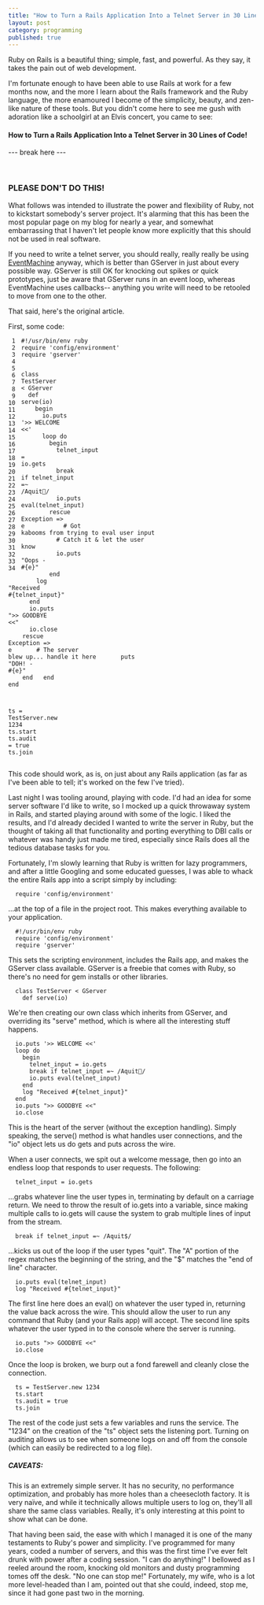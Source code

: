 ```yaml
---
title: "How to Turn a Rails Application Into a Telnet Server in 30 Lines of Code!"
layout: post
category: programming
published: true
---
```

Ruby on Rails is a beautiful thing; simple, fast, and powerful. As they say, it takes the pain out of web development.

I'm fortunate enough to have been able to use Rails at work for a few months now, and the more I learn about the Rails framework and the Ruby language, the more enamoured I become of the simplicity, beauty, and zen-like nature of these tools. But you didn't come here to see me gush with adoration like a schoolgirl at an Elvis concert, you came to see:

#### How to Turn a Rails Application Into a Telnet Server in 30 Lines of Code!

--- break here ---

&nbsp;

<div class="warning">
<h3>PLEASE DON'T DO THIS!</h3>
<p>
What follows was intended to illustrate the power and flexibility of Ruby, not to kickstart somebody's server project.  It's alarming that this has been the most popular page on my blog for nearly a year, and somewhat embarrassing that I haven't let people know more explicitly that this should not be used in real software.
</p><p>
If you need to write a telnet server, you should really, really really be using <a href="http://rubyforge.org/projects/eventmachine">EventMachine</a> anyway, which is better than GServer in just about every possible way.  GServer is still OK for knocking out spikes or quick prototypes, just be aware that GServer runs in an event loop, whereas EventMachine uses callbacks-- anything you write will need to be retooled to move from one to the other.
</p><p>
That said, here's the original article.
</p>
</div>

First, some code:

<div class="ruby"><pre style="overflow: hidden;"><code class="line_number" style="float: left; margin-right: 1em">&nbsp;1
&nbsp;2
&nbsp;3
&nbsp;4
&nbsp;5
&nbsp;6
&nbsp;7
&nbsp;8
&nbsp;9
10
11
12
13
14
15
16
17
18
19
20
21
22
23
24
25
26
27
28
29
30
31
32
33
34</code><code><span class="comment">#!/usr/bin/env ruby</span>
<span class="ident">require</span> <span class="punct">'</span><span class="string">config/environment</span><span class="punct">'</span>
<span class="ident">require</span> <span class="punct">'</span><span class="string">gserver</span><span class="punct">'</span>

<span class="keyword">class </span><span class="class">TestServer</span> <span class="punct">&lt;</span> <span class="constant">GServer</span>
&nbsp;&nbsp;<span class="keyword">def </span><span class="method">serve</span><span class="punct">(</span><span class="ident">io</span><span class="punct">)</span>
&nbsp;&nbsp;&nbsp;&nbsp;<span class="keyword">begin</span>
&nbsp;&nbsp;&nbsp;&nbsp;&nbsp;&nbsp;<span class="ident">io</span><span class="punct">.</span><span class="ident">puts</span> <span class="punct">'</span><span class="string">&gt;&gt; WELCOME &lt;&lt;</span><span class="punct">'</span>
&nbsp;&nbsp;&nbsp;&nbsp;&nbsp;&nbsp;<span class="ident">loop</span> <span class="keyword">do</span>
&nbsp;&nbsp;&nbsp;&nbsp;&nbsp;&nbsp;&nbsp;&nbsp;<span class="keyword">begin</span>
&nbsp;&nbsp;&nbsp;&nbsp;&nbsp;&nbsp;&nbsp;&nbsp;&nbsp;&nbsp;<span class="ident">telnet_input</span> <span class="punct">=</span> <span class="ident">io</span><span class="punct">.</span><span class="ident">gets</span>
&nbsp;&nbsp;&nbsp;&nbsp;&nbsp;&nbsp;&nbsp;&nbsp;&nbsp;&nbsp;<span class="keyword">break</span> <span class="keyword">if</span> <span class="ident">telnet_input</span> <span class="punct">=~</span> <span class="punct">/</span><span class="regex"><span class="escape">A</span>quit<span class="escape"></span></span><span class="punct">/</span>
&nbsp;&nbsp;&nbsp;&nbsp;&nbsp;&nbsp;&nbsp;&nbsp;&nbsp;&nbsp;<span class="ident">io</span><span class="punct">.</span><span class="ident">puts</span> <span class="ident">eval</span><span class="punct">(</span><span class="ident">telnet_input</span><span class="punct">)</span>
&nbsp;&nbsp;&nbsp;&nbsp;&nbsp;&nbsp;&nbsp;&nbsp;<span class="keyword">rescue</span> <span class="constant">Exception</span> <span class="punct">=&gt;</span> <span class="ident">e</span>
&nbsp;&nbsp;&nbsp;&nbsp;&nbsp;&nbsp;&nbsp;&nbsp;&nbsp;&nbsp;<span class="comment"># Got kabooms from trying to eval user input</span>
&nbsp;&nbsp;&nbsp;&nbsp;&nbsp;&nbsp;&nbsp;&nbsp;&nbsp;&nbsp;<span class="comment"># Catch it &amp; let the user know</span>
&nbsp;&nbsp;&nbsp;&nbsp;&nbsp;&nbsp;&nbsp;&nbsp;&nbsp;&nbsp;<span class="ident">io</span><span class="punct">.</span><span class="ident">puts</span> <span class="punct">&quot;</span><span class="string">Oops - <span class="expr">#{e}</span></span><span class="punct">&quot;</span>
&nbsp;&nbsp;&nbsp;&nbsp;&nbsp;&nbsp;&nbsp;&nbsp;<span class="keyword">end</span>
&nbsp;&nbsp;&nbsp;&nbsp;&nbsp;&nbsp;&nbsp;&nbsp;<span class="ident">log</span> <span class="punct">&quot;</span><span class="string">Received <span class="expr">#{telnet_input}</span></span><span class="punct">&quot;</span>
&nbsp;&nbsp;&nbsp;&nbsp;&nbsp;&nbsp;<span class="keyword">end</span>
&nbsp;&nbsp;&nbsp;&nbsp;&nbsp;&nbsp;<span class="ident">io</span><span class="punct">.</span><span class="ident">puts</span> <span class="punct">&quot;</span><span class="string">&gt;&gt; GOODBYE &lt;&lt;</span><span class="punct">&quot;</span>
&nbsp;&nbsp;&nbsp;&nbsp;&nbsp;&nbsp;<span class="ident">io</span><span class="punct">.</span><span class="ident">close</span>
&nbsp;&nbsp;&nbsp;&nbsp;<span class="keyword">rescue</span> <span class="constant">Exception</span> <span class="punct">=&gt;</span> <span class="ident">e</span>
&nbsp;&nbsp;&nbsp;&nbsp;&nbsp;&nbsp;<span class="comment"># The server blew up... handle it here</span>
&nbsp;&nbsp;&nbsp;&nbsp;&nbsp;&nbsp;<span class="ident">puts</span> <span class="punct">&quot;</span><span class="string">DOH! - <span class="expr">#{e}</span></span><span class="punct">&quot;</span>
&nbsp;&nbsp;&nbsp;&nbsp;<span class="keyword">end</span>
&nbsp;&nbsp;<span class="keyword">end</span>
<span class="keyword">end</span>


<span class="ident">ts</span> <span class="punct">=</span> <span class="constant">TestServer</span><span class="punct">.</span><span class="ident">new</span> <span class="number">1234</span>
<span class="ident">ts</span><span class="punct">.</span><span class="ident">start</span>
<span class="ident">ts</span><span class="punct">.</span><span class="ident">audit</span> <span class="punct">=</span> <span class="constant">true</span>
<span class="ident">ts</span><span class="punct">.</span><span class="ident">join</span>
</code></pre></div>

This code should work, as is, on just about any Rails application (as far as I've been able to tell; it's worked on the few I've tried).

Last night I was tooling around, playing with code. I'd had an idea for some server software I'd like to write, so I mocked up a quick throwaway system in Rails, and started playing around with some of the logic. I liked the results, and I'd already decided I wanted to write the server in Ruby, but the thought of taking all that functionality and porting everything to DBI calls or whatever was handy just made me tired, especially since Rails does all the tedious database tasks for you.

Fortunately, I'm slowly learning that Ruby is written for lazy programmers, and after a little Googling and some educated guesses, I was able to whack the entire Rails app into a script simply by including:

<div class="ruby"><pre><code>  <span class="ident">require</span> <span class="punct">'</span><span class="string">config/environment</span><span class="punct">'</span>
</code></pre></div>

...at the top of a file in the project root. This makes everything available to your application.

<div class="ruby"><pre><code>  <span class="comment">#!/usr/bin/env ruby</span>
  <span class="ident">require</span> <span class="punct">'</span><span class="string">config/environment</span><span class="punct">'</span>
  <span class="ident">require</span> <span class="punct">'</span><span class="string">gserver</span><span class="punct">'</span>
</code></pre></div>

This sets the scripting environment, includes the Rails app, and makes the GServer class available. GServer is a freebie that comes with Ruby, so there's no need for gem installs or other libraries.

<div class="ruby"><pre><code>  <span class="keyword">class </span><span class="class">TestServer</span> <span class="punct">&lt;</span> <span class="constant">GServer</span>
    <span class="keyword">def </span><span class="method">serve</span><span class="punct">(</span><span class="ident">io</span><span class="punct">)</span>
</code></pre></div>

We're then creating our own class which inherits from GServer, and overriding its "serve" method, which is where all the interesting stuff happens.

<div class="ruby"><pre><code>  <span class="ident">io</span><span class="punct">.</span><span class="ident">puts</span> <span class="punct">'</span><span class="string">&gt;&gt; WELCOME &lt;&lt;</span><span class="punct">'</span>
  <span class="ident">loop</span> <span class="keyword">do</span>
    <span class="keyword">begin</span>
      <span class="ident">telnet_input</span> <span class="punct">=</span> <span class="ident">io</span><span class="punct">.</span><span class="ident">gets</span>
      <span class="keyword">break</span> <span class="keyword">if</span> <span class="ident">telnet_input</span> <span class="punct">=~</span> <span class="punct">/</span><span class="regex"><span class="escape">A</span>quit<span class="escape"></span></span><span class="punct">/</span>
      <span class="ident">io</span><span class="punct">.</span><span class="ident">puts</span> <span class="ident">eval</span><span class="punct">(</span><span class="ident">telnet_input</span><span class="punct">)</span>
    <span class="keyword">end</span>
    <span class="ident">log</span> <span class="punct">&quot;</span><span class="string">Received <span class="expr">#{telnet_input}</span></span><span class="punct">&quot;</span>
  <span class="keyword">end</span>
  <span class="ident">io</span><span class="punct">.</span><span class="ident">puts</span> <span class="punct">&quot;</span><span class="string">&gt;&gt; GOODBYE &lt;&lt;</span><span class="punct">&quot;</span>
  <span class="ident">io</span><span class="punct">.</span><span class="ident">close</span>
</code></pre></div>

This is the heart of the server (without the exception handling). Simply speaking, the serve() method is what handles user connections, and the "io" object lets us do gets and puts across the wire.

When a user connects, we spit out a welcome message, then go into an endless loop that responds to user requests. The following:

<div class="ruby"><pre><code>  <span class="ident">telnet_input</span> <span class="punct">=</span> <span class="ident">io</span><span class="punct">.</span><span class="ident">gets</span>
</code></pre></div>

...grabs whatever line the user types in, terminating by default on a carriage return. We need to throw the result of io.gets into a variable, since making multiple calls to io.gets will cause the system to grab multiple lines of input from the stream.

<div class="ruby"><pre><code>  <span class="keyword">break</span> <span class="keyword">if</span> <span class="ident">telnet_input</span> <span class="punct">=~</span> <span class="punct">/</span><span class="regex"><span class="escape">A</span>quit$</span><span class="punct">/</span>
</code></pre></div>

...kicks us out of the loop if the user types "quit". The "A" portion of the regex matches the beginning of the string, and the "$" matches the "end of line" character.

<div class="ruby"><pre><code>  <span class="ident">io</span><span class="punct">.</span><span class="ident">puts</span> <span class="ident">eval</span><span class="punct">(</span><span class="ident">telnet_input</span><span class="punct">)</span>
  <span class="ident">log</span> <span class="punct">&quot;</span><span class="string">Received <span class="expr">#{telnet_input}</span></span><span class="punct">&quot;</span>
</code></pre></div>

The first line here does an eval() on whatever the user typed in, returning the value back across the wire. This should allow the user to run any command that Ruby (and your Rails app) will accept. The second line spits whatever the user typed in to the console where the server is running.

<div class="ruby"><pre><code>  <span class="ident">io</span><span class="punct">.</span><span class="ident">puts</span> <span class="punct">&quot;</span><span class="string">&gt;&gt; GOODBYE &lt;&lt;</span><span class="punct">&quot;</span>
  <span class="ident">io</span><span class="punct">.</span><span class="ident">close</span>
</code></pre></div>

Once the loop is broken, we burp out a fond farewell and cleanly close the connection.

<div class="ruby"><pre><code>  <span class="ident">ts</span> <span class="punct">=</span> <span class="constant">TestServer</span><span class="punct">.</span><span class="ident">new</span> <span class="number">1234</span>
  <span class="ident">ts</span><span class="punct">.</span><span class="ident">start</span>
  <span class="ident">ts</span><span class="punct">.</span><span class="ident">audit</span> <span class="punct">=</span> <span class="constant">true</span>
  <span class="ident">ts</span><span class="punct">.</span><span class="ident">join</span>
</code></pre></div>

The rest of the code just sets a few variables and runs the service. The "1234" on the creation of the "ts" object sets the listening port. Turning on auditing allows us to see when someone logs on and off from the console (which can easily be redirected to a log file).

##### CAVEATS:

This is an extremely simple server. It has no security, no performance optimization, and probably has more holes than a cheesecloth factory. It is very naïve, and while it technically allows multiple users to log on, they'll all share the same class variables. Really, it's only interesting at this point to show what can be done.

That having been said, the ease with which I managed it is one of the many testaments to Ruby's power and simplicity. I've programmed for many years, coded a number of servers, and this was the first time I've ever felt drunk with power after a coding session. "I can do anything!" I bellowed as I reeled around the room, knocking old monitors and dusty programming tomes off the desk. "No one can stop me!" Fortunately, my wife, who is a lot more level-headed than I am, pointed out that she could, indeed, stop me, since it had gone past two in the morning.

